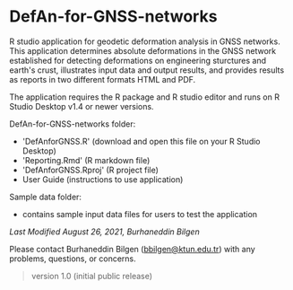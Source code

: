# DefAn-for-GNSS-networks
R studio application for geodetic deformation analysis in GNSS networks. This application determines absolute deformations in the GNSS network established for detecting deformations on engineering sturctures and earth's crust, illustrates input data and output results, and provides results as reports in two different formats HTML and PDF. 

The application requires the R package and R studio editor and runs on R Studio Desktop v1.4 or newer versions.


DefAn-for-GNSS-networks folder:
  * 'DefAnforGNSS.R' (download and open this file on your R Studio Desktop)
  * 'Reporting.Rmd' (R markdown file)
  * 'DefAnforGNSS.Rproj' (R project file)
  * User Guide (instructions to use application)


Sample data folder: 
  * contains sample input data files for users to test the application 


_Last Modified August 26, 2021, Burhaneddin Bilgen_

Please contact Burhaneddin Bilgen (bbilgen@ktun.edu.tr) with any problems, questions, or concerns.

> version 1.0 (initial public release)
